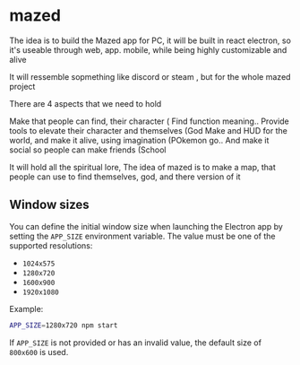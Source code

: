 # mazed


The idea is to build the Mazed app for PC, it will be built in react electron, so it's useable through web, app. mobile, while being highly customizable and alive

It will ressemble sopmething like discord or steam , but for the whole mazed project

There are 4 aspects that we need to hold

Make that people can find, their character ( Find function meaning..
Provide tools to elevate their character and themselves (God
Make and HUD for the world, and make it alive, using imagination (POkemon go..
And make it social so people can make friends (School 


It will hold all the spiritual lore, 
The idea of mazed is to make a map, that people can use to find themselves, god, and there version of it


## Window sizes

You can define the initial window size when launching the Electron app by setting the `APP_SIZE` environment variable. The value must be one of the supported resolutions:

- `1024x575`
- `1280x720`
- `1600x900`
- `1920x1080`

Example:

```bash
APP_SIZE=1280x720 npm start
```

If `APP_SIZE` is not provided or has an invalid value, the default size of `800x600` is used.
